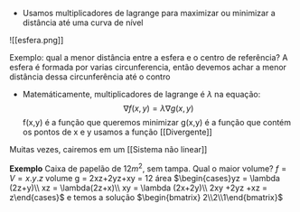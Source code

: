 - Usamos multiplicadores de lagrange para maximizar ou minimizar a distância até uma curva de nível

![[esfera.png]]

Exemplo: qual a menor distância entre a esfera e o centro de referência? 
A esfera é formada por varias circunferencia, então devemos achar a menor distância dessa circunferência até o contro

- Matemáticamente, multiplicadores de lagrange é $\lambda$ na equação:
$$\nabla f(x,y) = \lambda \nabla g(x,y)$$
f(x,y) é a função que queremos minimizar
g(x,y) é a função que contém os pontos de x e y
usamos a função [[Divergente]]

Muitas vezes, cairemos em um [[Sistema não linear]]

**Exemplo**
	Caixa de papelão de 12$m^2$, sem tampa. Qual o maior volume?
	$f = V =x.y.z$ volume
	g = 2xz+2yz+xy = 12 área
	$\begin{cases}yz = \lambda (2z+y)\\ xz = \lambda(2z+x)\\ xy = \lambda (2x+2y)\\ 2xy +2yz +xz = z\end{cases}$
	e temos a solução $\begin{bmatrix} 2\\2\\1\end{bmatrix}$
	
	